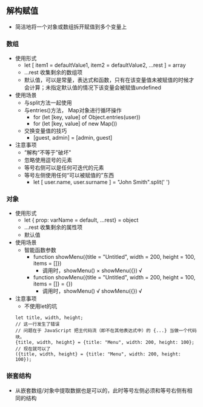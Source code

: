 ## 解构赋值
  * 简洁地将一个对象或数组拆开赋值到多个变量上
### 数组
  * 使用形式
    * let [ item1 = defaultValue1, item2 = defaultValue2, ...rest ] = array
    * ...rest 收集剩余的数组项
    * 默认值，可以是常量，表达式和函数，只有在该变量值未被赋值的时候才会计算；未指定默认值的情况下该变量会被赋值undefined
  * 使用场景
    * 与split方法一起使用
    * 与entries()方法， Map对象进行循环操作
      * for (let [key, value] of Object.entries(user))
      * for (let [key, value] of new Map())
    * 交换变量值的技巧
      * [guest, admin] = [admin, guest]
  * 注意事项
    * ”解构“不等于"破坏"
    * 忽略使用逗号的元素
    * 等号右侧可以是任何可迭代的元素
    * 等号左侧使用任何“可以被赋值的”东西
      * let [ user.name, user.surname ] = "John Smith".split(' ')
### 对象
  * 使用形式
    * let { prop: varName = default, ...rest} = object
    * ...rest 收集剩余的属性项
    * 默认值
  * 使用场景
    * 智能函数参数
      * function showMenu({title = "Untitled", width = 200, height = 100, items = []})
        * 调用时，showMenu() ×   showMenu({}) √
      * function showMenu({title = "Untitled", width = 200, height = 100, items = []} = {})
        * 调用时，showMenu() √   showMenu({}) √
  * 注意事项
    * 不使用let的坑
     ````
     let title, width, height;
    // 这一行发生了错误
    // 问题在于 JavaScript 把主代码流（即不在其他表达式中）的 {...} 当做一个代码块。
    {title, width, height} = {title: "Menu", width: 200, height: 100};
    // 现在就可以了
    ({title, width, height} = {title: "Menu", width: 200, height: 100});
     ````
### 嵌套结构
  * 从嵌套数组/对象中提取数据也是可以的，此时等号左侧必须和等号右侧有相同的结构